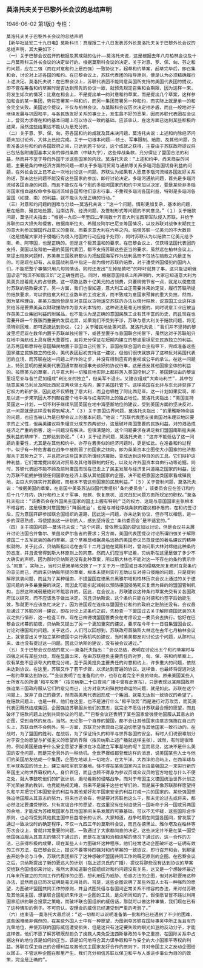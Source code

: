 ### 莫洛托夫关于巴黎外长会议的总结声明

1946-06-02
第1版()
专栏：

    莫洛托夫关于巴黎外长会议的总结声明
    【新华社延安二十九日电】莫斯科讯：真理报二十八日发表苏外长莫洛托夫关于巴黎外长会议的总结声明，其大要如下：
    （一）关于巴黎会议召开的根据及其成就的估计——莫洛托夫说，这是根据去年八月柏林会议及十二月莫斯科三外长会议的决定举行的。根据莫斯科会议的决定，关于对意、罗、保、匈、芬之和约问题，应在二强（而在对意和约上是四强）一致协议下，起草和约草案，起草完毕后，即召集和会，讨论对上述各国的和约。在巴黎会议上，苏联代表团的指导原则，便是认为必须精确履行上述决定。莫洛托夫说：在巴黎会议上，苏联代表团不能同意英国所支持的美国代表团的提议，即不管在筹备和约草案时是否达到预先的协议一致，就预先规定召集和会期限，因为这样一来，将发生如次的情况：比意在和会上，不是提出单一的对意和约草案，而是提出几个草案，这样参加和会的某一集团，势将签署某一种和约，而另一集团签署另一种和约，而实际上就是单一的和会完全失败。美国这个提议，不仅与柏林会议、与莫斯科会议历次决定相矛盾，而且一般地对于继续发展与巩固和平，与各民族友好关系的事业上，发生最不好的恶果，因而苏联代表团在会议上，曾努力求得在和约基本问题上可以协议一致的基础。应该承认，在这方面已达到某些积极的结果，虽然这些结果远不能认为是充分的。
    （二）关于意、罗、保、匈、芬各国和约的成就及其未决问题，莫洛托夫说：上述和约除经济问题未加讨论外，大体上已经完成。关于一切根本问题——领土、军事限制、赔款、及其他问题，负责准备这些和约的各国政府之间，已达到若干协议，这个成就之获得，主要由于苏联政府提议将已包括各附庸国基本义务的停战条款（中缺九字），这些停战条款，充分保证了盟国合法的利益，然而并不至于导向外国干涉这些国家的内政。莫洛托夫说：“上述和约中，尚未商妥的问题，主要是条约中经济方面的问题——即关于多瑙河贸易与通航等关系多瑙河各国切身利益的问题，在外长会议上已不止一次地讨论这一问题。苏联认为如果有人愿意多瑙河流域各国友好关系的话，那末这些问题不能没有这些国家的参加，即行讨论决定。多瑙河通航问题，首先是多瑙河流域各国自身的问题，而且不能仅在与个别的多瑙河国家的和约中来加以决定，要是某些非多瑙河国家擅自越权命令多瑙河流域各国照他们意志行事，不重视多瑙河各国利益，特别是多瑙河各盟国（如捷、南）的利益，就不能认为是正确的行动。”
    （三）对意和约问题的困难与分歧——莫洛托夫说：“这一个问题，情形更加复杂，基本的问题，是在赔款、殖民地处置、沿南边界、经济问题、及管制形式等问题的不同意见。”（１）关于赔款问题，莫洛托夫指出：“根据一九四一年至四二年间数十万意大利法西斯军队侵入苏联，并给予苏联的巨大损失和侵害，根据南斯拉夫、希腊及阿尔巴尼亚等国情况，以及苏联对战争末期民主的意大利参加盟国作战意义的重视，而要求意大利在六年之内，赔偿苏联一亿美元的不大数目（这是提醒大家对于侵略行为侵入他国的行动应给予处罚），同时苏联认为以赔款二亿美元给予南、希、阿等国，也是正确的。但是这个极其温和的要求，在巴黎会议上，仅获得法国代表团的支持，美国以及和他一道的英国代表团，都不支持苏联这些正当的要求，虽然远在柏林会议上，常提出赔款问题时，苏美英三国政府都认为把敌国海军作为战利品而不包括在赔款之内是正当的。可是现在却有，从意国战利品中指定一部为偿付苏联的赔款，对于遭受外国侵犯的国内人们，不能把整个事情只用几句同情话，同时还发出“忘掉赔款吧”的呼吁就算了事，这只能证明俄国谚语“饱汉不知饿汉饥”之正确性而已。同时，根据意国报纸上所声明的，大家已知道意大利为英美负担着庞大的占领费，这一项数达数十亿美元的占领费，只要稍微节省一点，就足以使意偿付苏联的赔款要求了。另一方面，我们也很知道，意大利工业正需要外来的定货，履行苏联所提的赔款要求，可以供给意大利工业数年的工资定货，而不致成为意国家预算的重大负担。然而，因为某种理由，美英方面恰恰是反对意国以货物运交苏联的办法以偿付赔款，说意国工业这样运货给苏是要靠美英以财政援助作为意大利本钱的，这种说法是毫无根据的。同时说意工业应被当作英美工业集团利益的附属品，也不能认为是正确的意国民族工业有其丰富的历史，而且现在也需要开辟一个簇簇而重要的发展远景，如果我们不受到干涉，苏联与意大利关于赔款问题，将无须特别困难，即可迅速达到协议。（２）关于殖民地处置问题。莫洛托夫说：“我们并不坚持的黎波里坦尼亚在数年内置于苏联单独托管下，或甚至置于与意国联合托管下，虽然这对于苏联船只在地中海航线上具有极大重要性，且将充分保证在短期内建立的黎波里坦尼亚民族独立的利益。法苏两国都愿将在意国殖民地置于意国自己托管下，意国在联合国的自主指导下，完成准备这些国家建立民族独立的任务。美代表团起初支持这一建议，但他们很快就放弃了这种反对英国代表团的立场，而苏联在这一问题上所作的让步，并没有得到应有的重视或公平的承认。在这一问题上，特别显明的是英美代表团通常都根据事先谈好的协议行事，这是违反其他国家全体的利益的。按照英方的草案，几乎意大利一切殖民地实际上都将落入英国控制之下，英国建议由的黎波里坦尼亚与昔兰尼加组成“利比亚的独立”，但英军不退出。又建议组成“大索马利兰”，其中包括意属索马利兰及阿比西尼亚两块领土在内，置于英国托管下。这样英国在北非与东北非获得了它权力的新扩张，因此这不仅牺牲了意大利，而且也牺牲了阿比西尼亚。这一计划如果实现，即足以进一步来巩固大不列颠在整个地中海与红海实际上的独占地位。莫洛托夫指出：“美国支持英国这一计划，一切不利于继续巩固英国在地中海垄断地位的建议，受到美国方面的坚决反对，这一问题就是这样没有得到解决。”（３）关于意国边界问题，莫洛托夫指出：“的里雅斯特命运的问题，也应当被认为是巴黎会议上的基本问题。”他说：“苏联代表团支援南国对朱理亚地区要求的正义性，但英美建议将朱理亚分成东西两部分，这是破坏南国重要的民族利益，对的港造成经济之严重的损害，这一问题没有解决。但很清楚的，这个问题要求在满足我们盟国南斯拉夫民族利益的精神下，立即达到协定。”（４）关于经济问题，莫洛托夫说：“这亦不能低估了这一问题的重要性，尤其是在其他和约中，亦存在着类似的经济问题时，更是如此。在准备和约过程中，似乎有一种危害着在战争中被削弱了的国家之倾向，即为英美资本企图使大小国家的经济都服从于其势力之下，并且把对这些国家的所谓经济援助，变成达到这种目的的工具。它们辩护这种利益，它们常常提出取消对贸易及其他等限制的好处，以及允许外国资本自由行动等论据。同时，苏联代表团不能不顾及前附庸国而现在已走上了民主发展与经济复兴道路之国家的利益，因为苏联不能拥护强使任何国家在经济上服从其他国家的企图，决不能把意国这类国家看成殖民地，由巨大列强实行其霸权，而根本不管这些国家的民族利益。”（５）关于管制问题，莫洛托夫说：“根据美国的草案，在意国中美英苏法四国代表组织‘条约委员会’，该委员会应在签订和约后十几个月内，执行和约上关于军事、赔款、恢复原状、追究战犯问题方面所规定的职权。”莫洛托夫指出：“该委员会在外国民主国家的国土上握有特别广泛的权力，这是与意国国家主张根本不相容的，这是很象对意国施行‘降服统治’，也是与减轻停战条款的建议相矛盾的。在和约签订后，应为意国开辟参加联合国组织的道路，因此这一问题，亦未达到协议，但亦可以相信，进一步的深思熟虑，将使提出这一计划的人，感到坚持设立‘条约委员会’是不适宜的。”
    （四）关于德国问题——莫洛托夫说：“这个问题，曾依照法国的提议加以讨论，但是会议并未展开讨论法国合并鲁尔、莱茵及萨尔各省的要求；另方面，美国代表团提议讨论所谓四强关于解除德国二十五军武装的条约草案，这个草案是根据臭名远扬的美国参议员范登堡的著名建议的精神拟就的。关于此点，贝纳斯指出远在去年十二月当他在莫斯科时，曾询问斯大林对缔结此种条约的态度，并且说曾得到斯大林原则上的同意。然而人们应当牢记着，贝纳斯在这里是做了多少不大确实的声明，因为那时贝纳斯还没有此种草案，所以斯大林也不能对这一不存在的条约表示什么‘同意’。实际上，当时只是简单地交换了一下关于万一德国或日本的侵略死灰复燃时互助条约的意见而已，而后来贝纳斯所提的草案，根本未提到实行互助以反对德日侵略的问题，只是提到解除武装问题，而且为了某种理由，不提盟国在德黑兰黑雅尔塔和柏林历次会议上通过的关于德国问题的许多最重要的决定，而因此可能引起减弱以预防德国侵略死灰复燃为目的的盟国管制机构，当然这种减弱是绝对不能容许的。因此，在会议上，苏联建议这种条约草案先交有关各国政府加以研究，而不应该急于做出决定。况且贝纳斯说，这个条约只能在对德和约签字后始能生效，那就更不应该急忙决定了，因为德国现在连续与盟国签订和约的政府之胚胎还没有。会议最后通过了苏联的另一建议，即在讨论上述条约之前，先检查一下盟国过去关于解除德国武装的决议之执行情形，这一检查工作，现在已由德境盟国管委会在考虑设立一委员会去执行。恰好在巴黎会议闭幕的前夜，贝纳斯又提出了另一个更加重突的建议，要求在今年十一日召集盟国会议，讨论对德国和约问题。关于这点，人们可以回想到，苏联政府首脑斯大林远在去年七月柏林会议上，就曾提出关于独立某种德国中央行政机构的建议，当时英美都反对讨论这个问题，从那时以来，谁也没有提过这一问题。因此贝纳斯的建议，没有被会议通过。”
    （五）关于巴黎会议总结的意义——莫洛托夫指出：“会议总结，表明在讨论出五个和约草案时与四强之间有某些分歧，现在显露出来，在由苏联担负主要责任的对罗、匈、保、芬和约草案上，仅有某些不应该夸大的意见分歧。至于英美担负主要责任的对意和约上，许多重大的问题，依然未达到协议。在这里，苏联又作了若干步骤，以求达到普遍的协议。这样做，也最终将促进对这一和约草案达到协议。”“会议表明了在准备和约中，也存在着完全不良的倾向。原来美国某些人士所宣布的所谓‘和平攻势’（按贝纳斯二十日夜间广播中曾有此宣布），只是表现以某两国政府强迫第三国政府服从它们的意见而已，比方对意大利殖民地命运的问题，就是如此。苏联在这个问题上，放弃了自己的要求，然而英美两代表团形成一个集团，就毫无达到一致协议的希望了。在赔款问题上，也是一样，他们在这里，也不是进行什么‘和平攻势’而是进行对苏攻势，而英美代表团既然结成集团，企图强迫苏联服从他们的意志，就完全不愿估计苏联最合理的愿望，而且破坏了赔款问题上达到共同协议的可能。”“巴黎会议还表明了某些国家曾强使他国服从其意志的企图，受到自然的反击。当然，无论那一个自尊的盟国，都不会让其他国家由意志强施在自己的头上，苏联自然不会例外。另一方面，苏联充分表现自己是迫切愿望与其他国家一致行动的。在战时，为了盟国的胜利，在战后，为了保证持久的和平与世界各国的安全。有时人们说很难划分对于安全的愿望与扩张主义的愿望的界限（按贝纳斯上述广播就这样主张），诚然，有时是很难的，例如美国是由于什么安全愿望才要求在冰岛建立军事基地的呢？显而易见，这决不是什么美国的安全问题，而是完全另外的一种动机。全世界报纸都登载这样的消息，说美国某些人士与他们的英国朋友结成一个集团，企图在地球上一切地方，在太平洋、大西泮的岛屿上，在西半球与东半球各国的领土上，建立海陆军航空基地。怪不得在某些国家内主张由最强国之一来实行新的帝国主义的世界霸权的人，身价百倍，而且也顾不得身为参议员或众议员的官方地位与什么不便之处，就大事鼓吹他们的扩张计划，煽动着新的侵略战争。而对于帝国主义德国统治世界计划之不光荣崩溃的教训，也竟能熟视无睹。将来不是属于这些老爷们的，而是属于像苏联那样愿望持久和平并把它们本国安全的利益与其他爱好和平国家安全的利益打成一片的国家的。某些强国想强迫他国服从其意志的努力，将来也还会有，但是要对苏联也这么干，那末无论过去或将来，都必然注定要遭受惨败。只有友谊合作的愿望，在这里没有任何迫使另一国听命于另一国或另两国的余地，才能成为苏维埃国家与其他国家间关系发展的可靠基础。可以不无怀疑，这些国际合作原则，也必将受到其他民主国中日益增长的认识。大家知道，战争时期在同盟各国间，曾发展了通过一致决议时的确定程序，不仅一九四三年的莫斯科会议，而且在德黑兰、雅尔塔及在柏林等历次会议上，曾就非常重要的问题，一致通过了大家都同意的决定，这些决定并不是在某一国受他国强迫服从其意志的情况下通过的，而是在友谊和洽相谅解的情况下通过的，这一合作的方法，已获得积极的成果，现在某些人士力图破坏这种程序，他们经常活动企图破坏这一证明有效的工作方法，在巴黎会议上，提议不要等待四强对和约草案的一致协议，即行召开和会，到那里去开始争论与斗争，苏联代表团拒斥了这种想破坏盟国共同工作的既定原则的企图。在巴黎会议之后，贝纳斯提出了新的更远大的计划（指上述贝氏的广播），提议将那些没有达到协议的草案交给联合国组织来讨论，虽然大家知道联合国组织对和约问题没有关系，这又是一个想破坏最近几年来所建立的共同工作的程序的企图，想利用压力威胁、恐惑方法的企图，但对苏联要用这种办法，显然而且已历次证明是毫无用处的。可是，这些企图说明了某些外国人士有一种强烈的愿望，力图破坏盟国共同工作的原则，并且试图凭借与各国间正常关系不相容的办法，来对付苏联及其他民主国，想拿联合国组织来作这一企图的工具，是众所周知的了。假使愿甘冒不韪以利用国家组织的联合投票之策略，而破坏联合国组织的威信话，那就可以做这种事情，我们现在已有了这种情形的例子。不可否认，安理会的威信已经遭受到严重的考验了。”
    （六）结束语——莫洛托大最后说：“这一切都可以说明准备第一批和约已经遇到了不少的困难，这些困难绝非偶然的，在某些外国人士中有一种愿望，力图剥夺苏联在国际事务中所正当且有的光荣地位，并使苏联的国际威信遭受损失，但是这只有注定要失败的眼光如豆的反动分子，才能这样做。他们不愿了解苏联既然担负了挽救人类免受法西斯暴政的斗争之重担，在国际关系中占据这样的地位该是如何的正当，该是如何地符合其力谋争取和平与安全的大小国家平等权的利益。苏联在保卫自己的合理利益及其他民主国家友好合作的原则下，并对帝国主义之反动企图给以回击，不管这种企图在那里产生，我们充分相信苏联以保卫和平与人类进步事业为目的的政策，完全是正确的”。
